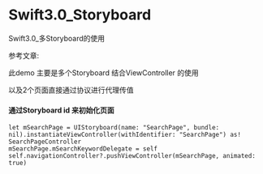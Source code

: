 # Swift3.0_Storyboard
Swift3.0_多Storyboard的使用

参考文章: [](http://davikchen.com/2016/10/21/Storyboard和UIViewController的结合/)

此demo 主要是多个Storyboard 结合ViewController 的使用

以及2个页面直接通过协议进行代理传值

#### 通过Storyboard id 来初始化页面


```
let mSearchPage = UIStoryboard(name: "SearchPage", bundle: 
nil).instantiateViewController(withIdentifier: "SearchPage") as! 
SearchPageController
mSearchPage.mSearchKeywordDelegate = self
self.navigationController?.pushViewController(mSearchPage, animated: true)
```


